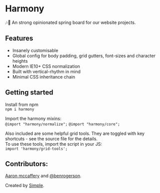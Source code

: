 # Harmony

🎶🙌 An strong opinionated spring board for our website projects.

## Features

- Insanely customisable
- Global config for body padding, grid gutters, font-sizes and character heights
- Modern IE10+ CSS normalization
- Built with vertical-rhythm in mind
- Minimal CSS inheritance chain

## Getting started

Install from npm<br>
`npm i harmony`

Import the harmony mixins:<br>
`@import "harmony/normalize";`
`@import "harmony/core";`

Also included are some helpful grid tools.
They are toggled with key shortcuts - see the source file for the details.<br>
To use these tools, import the script in your JS:<br>
`import 'harmony/grid-tools';`

## Contributors:
[Aaron mccaffery](https://github.com/aaronmccaffery) and [@benrogerson](https://twitter.com/benrogerson).

Created by [Simple](https://simple.com.au/).
